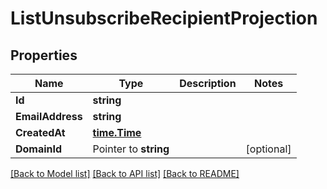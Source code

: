 # ListUnsubscribeRecipientProjection

## Properties

Name | Type | Description | Notes
------------ | ------------- | ------------- | -------------
**Id** | **string** |  | 
**EmailAddress** | **string** |  | 
**CreatedAt** | [**time.Time**](time.Time) |  | 
**DomainId** | Pointer to **string** |  | [optional] 

[[Back to Model list]](../README#documentation-for-models) [[Back to API list]](../README#documentation-for-api-endpoints) [[Back to README]](../README)


